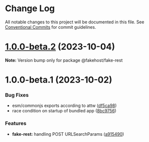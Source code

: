 # Change Log

All notable changes to this project will be documented in this file.
See [Conventional Commits](https://conventionalcommits.org) for commit guidelines.

# [1.0.0-beta.2](https://github.com/ilikejames/fakehost/compare/@fakehost/fake-rest@1.0.0-beta.1...@fakehost/fake-rest@1.0.0-beta.2) (2023-10-04)

**Note:** Version bump only for package @fakehost/fake-rest





# 1.0.0-beta.1 (2023-10-02)


### Bug Fixes

* esm/commonjs exports according to attw ([df5ca98](https://github.com/ilikejames/fakehost/commit/df5ca985aef0dcb9d139c3b1f2945d6396831f84))
* race condition on startup of bundled app ([8bc9756](https://github.com/ilikejames/fakehost/commit/8bc9756e2d9f2619f24f5b5a1fc1e9d40c68fded))


### Features

* **fake-rest:** handling POST URLSearchParams ([a915490](https://github.com/ilikejames/fakehost/commit/a915490eef6d54331899b75c3c42f56995aaaf97))
